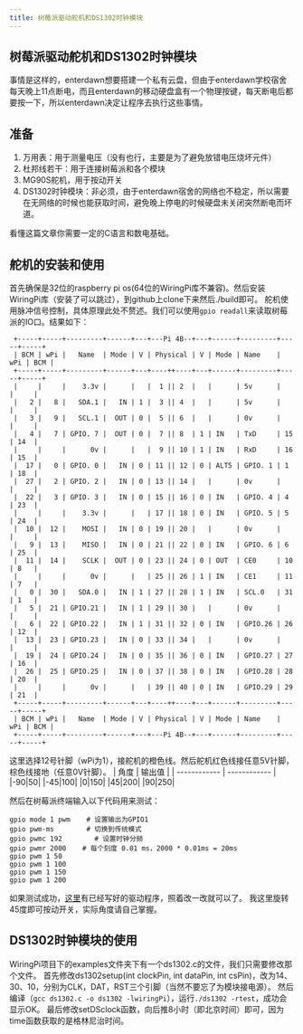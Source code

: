 ```yaml
---
title: 树莓派驱动舵机和DS1302时钟模块
---
```

## 树莓派驱动舵机和DS1302时钟模块
事情是这样的，enterdawn想要搭建一个私有云盘，但由于enterdawn学校宿舍每天晚上11点断电，而且enterdawn的移动硬盘盒有一个物理按键，每天断电后都要按一下，所以enterdawn决定让程序去执行这些事情。

## 准备
1. 万用表：用于测量电压（没有也行，主要是为了避免放错电压烧坏元件）
2. 杜邦线若干：用于连接树莓派和各个模块
3. MG90S舵机，用于按动开关
4. DS1302时钟模块：非必须，由于enterdawn宿舍的网络也不稳定，所以需要在无网络的时候也能获取时间，避免晚上停电的时候硬盘未关闭突然断电而坏道。

看懂这篇文章你需要一定的C语言和数电基础。
## 舵机的安装和使用
首先确保是32位的raspberry pi os(64位的WiringPi库不兼容)。然后安装WiringPi库（安装了可以跳过），到github上clone下来然后./build即可。
舵机使用脉冲信号控制，具体原理此处不赘述。我们可以使用`gpio readall`来读取树莓派的IO口。结果如下：
```shell
 +-----+-----+---------+------+---+---Pi 4B--+---+------+---------+-----+-----+
 | BCM | wPi |   Name  | Mode | V | Physical | V | Mode | Name    | wPi | BCM |
 +-----+-----+---------+------+---+----++----+---+------+---------+-----+-----+
 |     |     |    3.3v |      |   |  1 || 2  |   |      | 5v      |     |     |
 |   2 |   8 |   SDA.1 |   IN | 1 |  3 || 4  |   |      | 5v      |     |     |
 |   3 |   9 |   SCL.1 |  OUT | 0 |  5 || 6  |   |      | 0v      |     |     |
 |   4 |   7 | GPIO. 7 |  OUT | 0 |  7 || 8  | 1 | IN   | TxD     | 15  | 14  |
 |     |     |      0v |      |   |  9 || 10 | 1 | IN   | RxD     | 16  | 15  |
 |  17 |   0 | GPIO. 0 |   IN | 0 | 11 || 12 | 0 | ALT5 | GPIO. 1 | 1   | 18  |
 |  27 |   2 | GPIO. 2 |   IN | 0 | 13 || 14 |   |      | 0v      |     |     |
 |  22 |   3 | GPIO. 3 |   IN | 0 | 15 || 16 | 0 | IN   | GPIO. 4 | 4   | 23  |
 |     |     |    3.3v |      |   | 17 || 18 | 0 | IN   | GPIO. 5 | 5   | 24  |
 |  10 |  12 |    MOSI |   IN | 0 | 19 || 20 |   |      | 0v      |     |     |
 |   9 |  13 |    MISO |   IN | 0 | 21 || 22 | 0 | IN   | GPIO. 6 | 6   | 25  |
 |  11 |  14 |    SCLK |  OUT | 0 | 23 || 24 | 0 | OUT  | CE0     | 10  | 8   |
 |     |     |      0v |      |   | 25 || 26 | 1 | IN   | CE1     | 11  | 7   |
 |   0 |  30 |   SDA.0 |   IN | 1 | 27 || 28 | 1 | IN   | SCL.0   | 31  | 1   |
 |   5 |  21 | GPIO.21 |   IN | 1 | 29 || 30 |   |      | 0v      |     |     |
 |   6 |  22 | GPIO.22 |   IN | 1 | 31 || 32 | 0 | IN   | GPIO.26 | 26  | 12  |
 |  13 |  23 | GPIO.23 |   IN | 0 | 33 || 34 |   |      | 0v      |     |     |
 |  19 |  24 | GPIO.24 |   IN | 0 | 35 || 36 | 0 | IN   | GPIO.27 | 27  | 16  |
 |  26 |  25 | GPIO.25 |   IN | 0 | 37 || 38 | 0 | IN   | GPIO.28 | 28  | 20  |
 |     |     |      0v |      |   | 39 || 40 | 0 | IN   | GPIO.29 | 29  | 21  |
 +-----+-----+---------+------+---+----++----+---+------+---------+-----+-----+
 | BCM | wPi |   Name  | Mode | V | Physical | V | Mode | Name    | wPi | BCM |
 +-----+-----+---------+------+---+---Pi 4B--+---+------+---------+-----+-----+
```
这里选择12号针脚（wPi为1），接舵机的橙色线。然后舵机红色线接任意5V针脚，棕色线接地（任意0V针脚）。
| 角度  |  输出值 |
| ------------ | ------------ | 
|-90|50|
|-45|100|
|0|150|
|45|200|
|90|250|

然后在树莓派终端输入以下代码用来测试：
```shell
gpio mode 1 pwm    # 设置输出为GPIO1
gpio pwm-ms        # 切换到传统模式
gpio pwmc 192        # 设置时钟分频
gpio pwmr 2000    # 每个刻度 0.01 ms，2000 * 0.01ms = 20ms
gpio pwm 1 50      
gpio pwm 1 100    
gpio pwm 1 150     
gpio pwm 1 200     
```
如果测试成功，[这里](https://www.icxbk.com/article/detail/1811.html "这里")有已经写好的驱动程序，照着改一改就可以了。
我这里旋转45度即可按动开关，实际角度请自己掌握。
## DS1302时钟模块的使用
WiringPi项目下的examples文件夹下有一个ds1302.c的文件，我们只需要修改那个文件。
首先修改ds1302setup(int clockPin, int dataPin, int csPin)，改为14、30、10，分别为CLK，DAT，RST三个引脚（当然不要忘了为模块接电源）。
然后编译（`gcc ds1302.c -o ds1302 -lwiringPi`），运行`./ds1302 -rtest`，成功会显示OK。
最后修改setDSclock函数，向后推8小时（即北京时间）即可，因为time函数获取的是格林尼治时间。